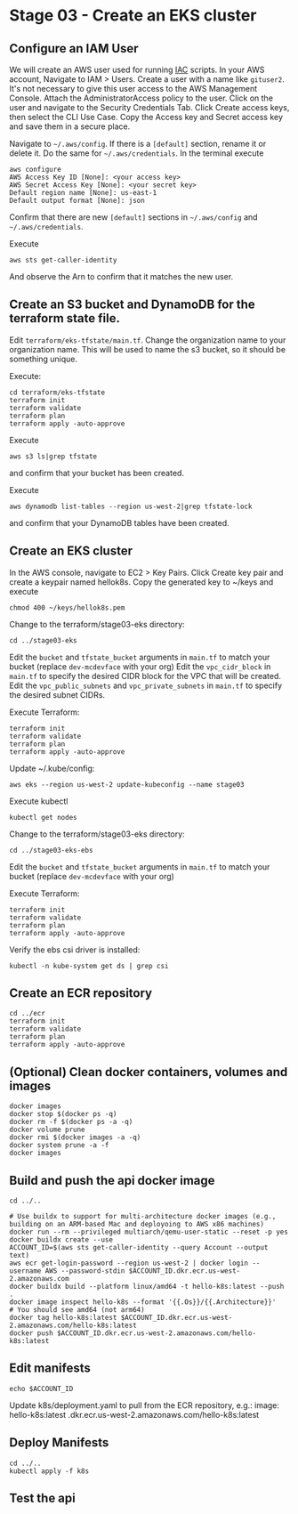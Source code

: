 # Stage 03 - Create an EKS cluster

## Configure an IAM User
We will create an AWS user used for running [IAC](https://chatgpt.com/share/924dd791-c6aa-494b-90dd-a61b26603af9) scripts.
In your AWS account, Navigate to IAM > Users.  Create a user with a name like `gituser2`.  It's not necessary to give this user
access to the AWS Management Console.  Attach the AdministratorAccess policy to the user.  Click on the user and navigate to the
Security Credentials Tab.  Click Create access keys, then select the CLI Use Case.  Copy the Access key and Secret access key and
save them in a secure place.

Navigate to `~/.aws/config`.  If there is a `[default]` section, rename it or delete it.  Do the same for `~/.aws/credentials`.
In the terminal execute
```
aws configure
AWS Access Key ID [None]: <your access key>
AWS Secret Access Key [None]: <your secret key>
Default region name [None]: us-east-1
Default output format [None]: json
```

Confirm that there are new `[default]` sections in `~/.aws/config` and `~/.aws/credentials`.

Execute
```
aws sts get-caller-identity
```
And observe the Arn to confirm that it matches the new user.

## Create an S3 bucket and DynamoDB for the terraform state file.
Edit `terraform/eks-tfstate/main.tf`.  Change the organization name to your organization name.  This will be used
to name the s3 bucket, so it should be something unique.

Execute:
```
cd terraform/eks-tfstate
terraform init
terraform validate
terraform plan
terraform apply -auto-approve
```

Execute
```
aws s3 ls|grep tfstate
```
and confirm that your bucket has been created.

Execute
```
aws dynamodb list-tables --region us-west-2|grep tfstate-lock
```
and confirm that your DynamoDB tables have been created.

## Create an EKS cluster
In the AWS console, navigate to EC2 > Key Pairs.  Click Create key pair and create a keypair
named hellok8s.  Copy the generated key to ~/keys and execute
```
chmod 400 ~/keys/hellok8s.pem
```

Change to the terraform/stage03-eks directory:
```
cd ../stage03-eks
```
Edit the `bucket` and `tfstate_bucket` arguments in `main.tf` to match your bucket (replace `dev-mcdevface` with your org)
Edit the `vpc_cidr_block` in `main.tf` to specify the desired CIDR block for the VPC that will be created.
Edit the `vpc_public_subnets` and `vpc_private_subnets` in `main.tf` to specify the desired subnet CIDRs.

Execute Terraform:
```
terraform init
terraform validate
terraform plan
terraform apply -auto-approve
```
Update ~/.kube/config:
```
aws eks --region us-west-2 update-kubeconfig --name stage03
```
Execute kubectl
```
kubectl get nodes
```

Change to the terraform/stage03-eks directory:
```
cd ../stage03-eks-ebs
```
Edit the `bucket` and `tfstate_bucket` arguments in `main.tf` to match your bucket (replace `dev-mcdevface` with your org)

Execute Terraform:
```
terraform init
terraform validate
terraform plan
terraform apply -auto-approve
```

Verify the ebs csi driver is installed:
```
kubectl -n kube-system get ds | grep csi
```

## Create an ECR repository
```
cd ../ecr
terraform init
terraform validate
terraform plan
terraform apply -auto-approve
```

## (Optional) Clean docker containers, volumes and images
```
docker images
docker stop $(docker ps -q)
docker rm -f $(docker ps -a -q)
docker volume prune
docker rmi $(docker images -a -q)
docker system prune -a -f
docker images
```


## Build and push the api docker image

```
cd ../..

# Use buildx to support for multi-architecture docker images (e.g., building on an ARM-based Mac and deployoing to AWS x86 machines)
docker run --rm --privileged multiarch/qemu-user-static --reset -p yes
docker buildx create --use
ACCOUNT_ID=$(aws sts get-caller-identity --query Account --output text)
aws ecr get-login-password --region us-west-2 | docker login --username AWS --password-stdin $ACCOUNT_ID.dkr.ecr.us-west-2.amazonaws.com
docker buildx build --platform linux/amd64 -t hello-k8s:latest --push .
docker image inspect hello-k8s --format '{{.Os}}/{{.Architecture}}'
# You should see amd64 (not arm64)
docker tag hello-k8s:latest $ACCOUNT_ID.dkr.ecr.us-west-2.amazonaws.com/hello-k8s:latest
docker push $ACCOUNT_ID.dkr.ecr.us-west-2.amazonaws.com/hello-k8s:latest
```

## Edit manifests
```
echo $ACCOUNT_ID
```
Update k8s/deployment.yaml to pull from the ECR repository, e.g.:
        image: hello-k8s:latest
        <aws-account-id>.dkr.ecr.us-west-2.amazonaws.com/hello-k8s:latest


## Deploy Manifests
```
cd ../..
kubectl apply -f k8s
```

## Test the api
